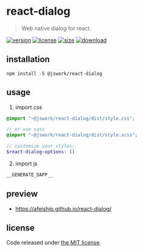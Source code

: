 # react-dialog
> Web native dialog for react.

[![version][version-image]][version-url]
[![license][license-image]][license-url]
[![size][size-image]][size-url]
[![download][download-image]][download-url]

## installation
```shell
npm install -S @jswork/react-dialog
```

## usage
1. import css
  ```scss
  @import "~@jswork/react-dialog/dist/style.css";

  // or use sass
  @import "~@jswork/react-dialog/dist/style.scss";

  // customize your styles:
  $react-dialog-options: ()
  ```
2. import js
  ```js
__GENERATE_DAPP__
  ```

## preview
- https://afeiship.github.io/react-dialog/

## license
Code released under [the MIT license](https://github.com/afeiship/react-dialog/blob/master/LICENSE.txt).

[version-image]: https://img.shields.io/npm/v/@jswork/react-dialog
[version-url]: https://npmjs.org/package/@jswork/react-dialog

[license-image]: https://img.shields.io/npm/l/@jswork/react-dialog
[license-url]: https://github.com/afeiship/react-dialog/blob/master/LICENSE.txt

[size-image]: https://img.shields.io/bundlephobia/minzip/@jswork/react-dialog
[size-url]: https://github.com/afeiship/react-dialog/blob/master/dist/react-dialog.min.js

[download-image]: https://img.shields.io/npm/dm/@jswork/react-dialog
[download-url]: https://www.npmjs.com/package/@jswork/react-dialog
